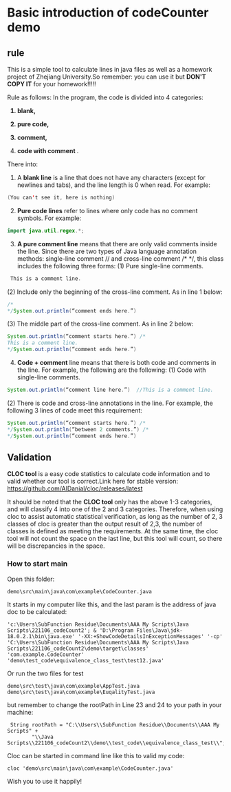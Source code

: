 # Basic introduction of codeCounter demo
## rule
This is a simple tool to calculate lines in java files as well as a homework project of Zhejiang University.So remember: you can use it but <b>DON'T COPY IT</b> for your homework!!!!!

Rule as follows:
In the program, the code is divided into 4 categories: 

<b>

1. blank, 

2. pure code, 

3. comment, 

4. code with comment
</b>. 

There into:
1. A <b>blank line</b> is a line that does not have any characters (except for newlines and tabs), and the line length is 0 when read. For example:
```java
(You can't see it, here is nothing)
```
2. <b>Pure code lines</b> refer to lines where only code has no comment symbols. For example:
```java
import java.util.regex.*;
```
3. <b>A pure comment line</b> means that there are only valid comments inside the line. Since there are two types of Java language annotation methods: single-line comment // and cross-line comment /* */, this class includes the following three forms:
(1) Pure single-line comments.
```java
 This is a comment line.
```
(2) Include only the beginning of the cross-line comment. As in line 1 below:
```java
/*
*/System.out.println(“comment ends here.”)
```
(3) The middle part of the cross-line comment. As in line 2 below:
```java
System.out.println(“comment starts here.”) /*
This is a comment line.
*/System.out.println(“comment ends here.”)
```

4. <b>Code + comment</b> line means that there is both code and comments in the line. For example, the following are the following:
(1) Code with single-line comments.
```java
System.out.println(“comment line here.”)  //This is a comment line.
```
(2) There is code and cross-line annotations in the line. For example, the following 3 lines of code meet this requirement:
```java
System.out.println(“comment starts here.”) /*
*/System.out.println(“between 2 comments.”) /*
*/System.out.println(“comment ends here.”)
```
## Validation
<b>CLOC tool</b> is a easy code statistics to calculate code information and to valid whether our tool is correct.Link here for stable version:
<https://github.com/AlDanial/cloc/releases/latest>

It should be noted that the <b>CLOC tool</b> only has the above 1-3 categories, and will classify 4 into one of the 2 and 3 categories. Therefore, when using cloc to assist automatic statistical verification, as long as the number of 2, 3 classes of cloc is greater than the output result of 2,3, the number of classes is defined as meeting the requirements. At the same time, the cloc tool will not count the space on the last line, but this tool will count, so there will be discrepancies in the space.

### How to start main
Open this folder: 
```
demo\src\main\java\com\example\CodeCounter.java
```

It starts in my computer like this, and the last param is the address of java doc to be calculated:
```
'c:\Users\SubFunction Residue\Documents\AAA My Scripts\Java Scripts\221106_codeCount2'; & 'D:\Program Files\Java\jdk-18.0.2.1\bin\java.exe' '-XX:+ShowCodeDetailsInExceptionMessages' '-cp' 'C:\Users\SubFunction Residue\Documents\AAA My Scripts\Java Scripts\221106_codeCount2\demo\target\classes' 'com.example.CodeCounter' 'demo\test_code\equivalence_class_test\test12.java'
```
Or run the two files for test
```
demo\src\test\java\com\example\AppTest.java
demo\src\test\java\com\example\EuqalityTest.java
```
but remember to change the rootPath in Line 23 and 24 to your path in your machine:
```
 String rootPath = "C:\\Users\\SubFunction Residue\\Documents\\AAA My Scripts" + 
        "\\Java Scripts\\221106_codeCount2\\demo\\test_code\\equivalence_class_test\\";
```
Cloc can be started in command line like this to valid my code:
```
cloc 'demo\src\main\java\com\example\CodeCounter.java'
```
Wish you to use it happily!